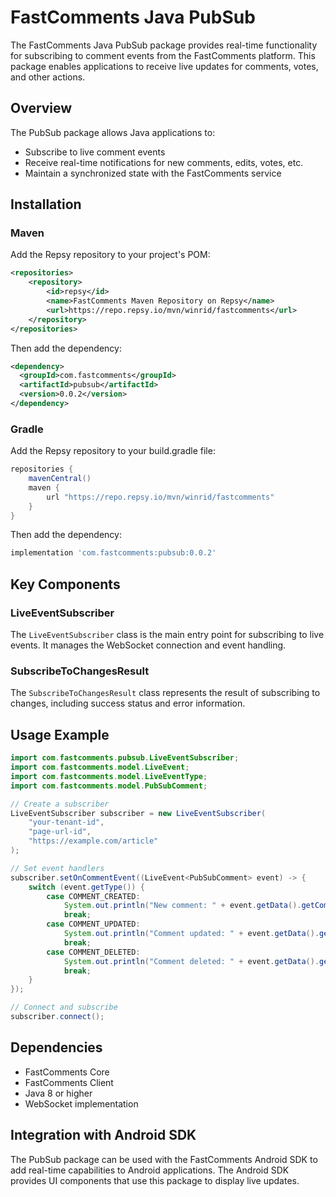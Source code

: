 # FastComments Java PubSub

The FastComments Java PubSub package provides real-time functionality for subscribing to comment events from the FastComments platform. This package enables applications to receive live updates for comments, votes, and other actions.

## Overview

The PubSub package allows Java applications to:

- Subscribe to live comment events
- Receive real-time notifications for new comments, edits, votes, etc.
- Maintain a synchronized state with the FastComments service

## Installation

### Maven

Add the Repsy repository to your project's POM:

```xml
<repositories>
    <repository>
        <id>repsy</id>
        <name>FastComments Maven Repository on Repsy</name>
        <url>https://repo.repsy.io/mvn/winrid/fastcomments</url>
    </repository>
</repositories>
```

Then add the dependency:

```xml
<dependency>
  <groupId>com.fastcomments</groupId>
  <artifactId>pubsub</artifactId>
  <version>0.0.2</version>
</dependency>
```

### Gradle

Add the Repsy repository to your build.gradle file:

```groovy
repositories {
    mavenCentral()
    maven {
        url "https://repo.repsy.io/mvn/winrid/fastcomments"
    }
}
```

Then add the dependency:

```groovy
implementation 'com.fastcomments:pubsub:0.0.2'
```

## Key Components

### LiveEventSubscriber

The `LiveEventSubscriber` class is the main entry point for subscribing to live events. It manages the WebSocket connection and event handling.

### SubscribeToChangesResult

The `SubscribeToChangesResult` class represents the result of subscribing to changes, including success status and error information.

## Usage Example

```java
import com.fastcomments.pubsub.LiveEventSubscriber;
import com.fastcomments.model.LiveEvent;
import com.fastcomments.model.LiveEventType;
import com.fastcomments.model.PubSubComment;

// Create a subscriber
LiveEventSubscriber subscriber = new LiveEventSubscriber(
    "your-tenant-id", 
    "page-url-id", 
    "https://example.com/article"
);

// Set event handlers
subscriber.setOnCommentEvent((LiveEvent<PubSubComment> event) -> {
    switch (event.getType()) {
        case COMMENT_CREATED:
            System.out.println("New comment: " + event.getData().getComment());
            break;
        case COMMENT_UPDATED:
            System.out.println("Comment updated: " + event.getData().getComment());
            break;
        case COMMENT_DELETED:
            System.out.println("Comment deleted: " + event.getData().getId());
            break;
    }
});

// Connect and subscribe
subscriber.connect();
```

## Dependencies

- FastComments Core
- FastComments Client
- Java 8 or higher
- WebSocket implementation

## Integration with Android SDK

The PubSub package can be used with the FastComments Android SDK to add real-time capabilities to Android applications. The Android SDK provides UI components that use this package to display live updates.